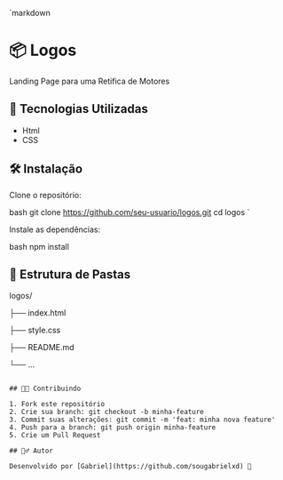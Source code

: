 `markdown
# 📦 Logos

Landing Page para uma Retifica de Motores

## 🚀 Tecnologias Utilizadas

- Html
- CSS
  
## 🛠 Instalação

Clone o repositório:

bash
git clone https://github.com/seu-usuario/logos.git
cd logos
`

Instale as dependências:

bash
npm install

## 📁 Estrutura de Pastas


logos/

├── index.html

├── style.css

├── README.md

└── ...
```

## 🧑‍💻 Contribuindo

1. Fork este repositório
2. Crie sua branch: git checkout -b minha-feature
3. Commit suas alterações: git commit -m 'feat: minha nova feature'
4. Push para a branch: git push origin minha-feature
5. Crie um Pull Request

## 🙋‍♂ Autor

Desenvolvido por [Gabriel](https://github.com/sougabrielxd) 🚀
